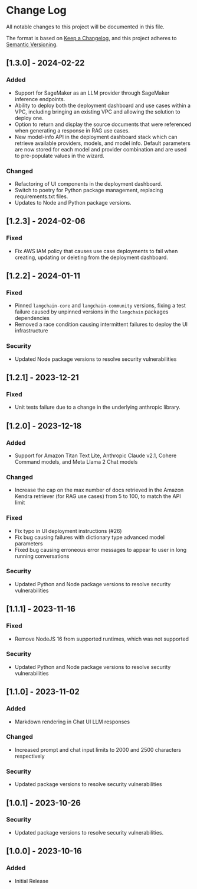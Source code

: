 # Change Log

All notable changes to this project will be documented in this file.

The format is based on [Keep a Changelog](https://keepachangelog.com/en/1.0.0/),
and this project adheres to [Semantic Versioning](https://semver.org/spec/v2.0.0.html).

## [1.3.0] - 2024-02-22

### Added

-   Support for SageMaker as an LLM provider through SageMaker inference endpoints.
-   Ability to deploy both the deployment dashboard and use cases within a VPC, including bringing an existing VPC and allowing the solution to deploy one.
-   Option to return and display the source documents that were referenced when generating a response in RAG use cases.
-   New model-info API in the deployment dashboard stack which can retrieve available providers, models, and model info. Default parameters are now stored for each model and provider combination and are used to pre-populate values in the wizard.

### Changed

-   Refactoring of UI components in the deployment dashboard.
-   Switch to poetry for Python package management, replacing requirements.txt files.
-   Updates to Node and Python package versions.

## [1.2.3] - 2024-02-06

### Fixed

-   Fix AWS IAM policy that causes use case deployments to fail when creating, updating or deleting from the deployment dashboard.

## [1.2.2] - 2024-01-11

### Fixed

-   Pinned `langchain-core` and `langchain-community` versions, fixing a test failure caused by unpinned versions in the `langchain` packages dependencies
-   Removed a race condition causing intermittent failures to deploy the UI infrastructure

### Security

-   Updated Node package versions to resolve security vulnerabilities

## [1.2.1] - 2023-12-21

### Fixed

-   Unit tests failure due to a change in the underlying anthropic library.

## [1.2.0] - 2023-12-18

### Added

-   Support for Amazon Titan Text Lite, Anthropic Claude v2.1, Cohere Command models, and Meta Llama 2 Chat models

### Changed

-   Increase the cap on the max number of docs retrieved in the Amazon Kendra retriever (for RAG use cases) from 5 to 100, to match the API limit

### Fixed

-   Fix typo in UI deployment instructions (#26)
-   Fix bug causing failures with dictionary type advanced model parameters
-   Fixed bug causing erroneous error messages to appear to user in long running conversations

### Security

-   Updated Python and Node package versions to resolve security vulnerabilities

## [1.1.1] - 2023-11-16

### Fixed

-   Remove NodeJS 16 from supported runtimes, which was not supported

### Security

-   Updated Python and Node package versions to resolve security vulnerabilities

## [1.1.0] - 2023-11-02

### Added

-   Markdown rendering in Chat UI LLM responses

### Changed

-   Increased prompt and chat input limits to 2000 and 2500 characters respectively

### Security

-   Updated package versions to resolve security vulnerabilities

## [1.0.1] - 2023-10-26

### Security

-   Updated package versions to resolve security vulnerabilities.

## [1.0.0] - 2023-10-16

### Added

-   Initial Release
